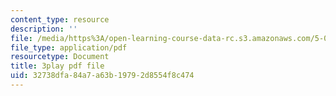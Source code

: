 ```yaml
---
content_type: resource
description: ''
file: /media/https%3A/open-learning-course-data-rc.s3.amazonaws.com/5-08j-biological-chemistry-ii-spring-2016/32738dfa84a7a63b19792d8554f8c474_UYGXwem3vN0.pdf
file_type: application/pdf
resourcetype: Document
title: 3play pdf file
uid: 32738dfa-84a7-a63b-1979-2d8554f8c474
---
```

